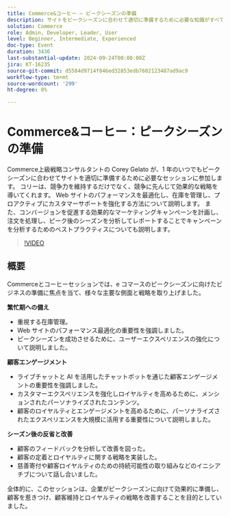 ```yaml
---
title: Commerce&コーヒー – ピークシーズンの準備
description: サイトをピークシーズンに合わせて適切に準備するために必要な知識がすべて、年間任意のタイミングで入手できます。 競争力を維持するだけでなく、競争に先立つ効果的な戦略。 Web サイトのパフォーマンスを最適化し、在庫を管理し、プロアクティブにカスタマーサポートを強化する方法について説明します。 また、コンバージョンを促進する効果的なマーケティングキャンペーンを計画し、注文を処理し、ピーク後のシーズンを分析してレポートすることでキャンペーンを分析するためのベストプラクティスについても説明します。
solution: Commerce
role: Admin, Developer, Leader, User
level: Beginner, Intermediate, Experienced
doc-type: Event
duration: 3436
last-substantial-update: 2024-09-24T00:00:00Z
jira: KT-16235
source-git-commit: d5584d9714f046ed32853edb7602123487ad9ac9
workflow-type: tm+mt
source-wordcount: '299'
ht-degree: 0%

---
```



# Commerce&amp;コーヒー：ピークシーズンの準備

Commerce上級戦略コンサルタントの Corey Gelato が、1 年のいつでもピークシーズンに合わせてサイトを適切に準備するために必要なセッションに参加します。 コリーは、競争力を維持するだけでなく、競争に先んじて効果的な戦略を導いてくれます。 Web サイトのパフォーマンスを最適化し、在庫を管理し、プロアクティブにカスタマーサポートを強化する方法について説明します。 また、コンバージョンを促進する効果的なマーケティングキャンペーンを計画し、注文を処理し、ピーク後のシーズンを分析してレポートすることでキャンペーンを分析するためのベストプラクティスについても説明します。

>[!VIDEO](https://video.tv.adobe.com/v/3434700/?learn=on)

## 概要

Commerceとコーヒーセッションでは、e コマースのピークシーズンに向けたビジネスの準備に焦点を当て、様々な主要な側面と戦略を取り上げました。

**繁忙期への備え**

* 重視する在庫管理。
* Web サイトのパフォーマンス最適化の重要性を強調しました。
* ピークシーズンを成功させるために、ユーザーエクスペリエンスの強化について説明しました。

**顧客エンゲージメント**

* ライブチャットと AI を活用したチャットボットを通じた顧客エンゲージメントの重要性を強調しました。
* カスタマーエクスペリエンスを強化しロイヤルティを高めるために、メンションされたパーソナライズされたコンテンツ。
* 顧客のロイヤルティとエンゲージメントを高めるために、パーソナライズされたエクスペリエンスを大規模に活用する重要性について説明しました。

**シーズン後の反省と改善**

* 顧客のフィードバックを分析して改善を図った。
* 顧客の定着とロイヤルティに関する戦略を実装した。
* 慈善寄付や顧客ロイヤルティのための持続可能性の取り組みなどのイニシアチブについて話し合いました。

全体的に、このセッションは、企業がピークシーズンに向けて効果的に準備し、顧客を惹きつけ、顧客維持とロイヤルティの戦略を改善することを目的としていました。